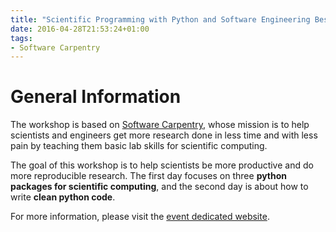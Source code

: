 ```yaml
---
title: "Scientific Programming with Python and Software Engineering Best Practices, ParisTech Telecom"
date: 2016-04-28T21:53:24+01:00
tags:
- Software Carpentry
---
```


# General Information

The workshop is based on [Software Carpentry](http://software-carpentry.org/),
whose mission is to help scientists and engineers get more research done in
less time and with less pain by teaching them basic lab skills for scientific
computing.

The goal of this workshop is to help scientists be more productive and do more
reproducible research.
The first day focuses on three __python packages for scientific computing__,
and the second day is about how to write __clean python code__. 

For more information, please visit the
[event dedicated website](http://telecom-python.telenczuk.pl/).
